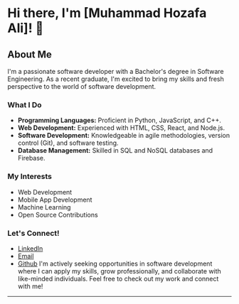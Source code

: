 # Hi there, I'm [Muhammad Hozafa Ali]! 👋

## About Me

I'm a passionate software developer with a Bachelor's degree in Software Engineering. As a recent graduate, I'm excited to bring my skills and fresh perspective to the world of software development.

### What I Do

- **Programming Languages:** Proficient in Python, JavaScript, and C++.
- **Web Development:** Experienced with HTML, CSS, React, and Node.js.
- **Software Development:** Knowledgeable in agile methodologies, version control (Git), and software testing.
- **Database Management:** Skilled in SQL and NoSQL databases and Firebase.

### My Interests

- Web Development
- Mobile App Development
- Machine Learning
- Open Source Contributions

### Let's Connect!

- [LinkedIn](https://www.linkedin.com/in/yourusername](https://www.linkedin.com/in/hozafa-ali-9a3831224/))
- [Email](khandrago03@gmail.com)
- [Github](https://github.com/Hozafa21)
I'm actively seeking opportunities in software development where I can apply my skills, grow professionally, and collaborate with like-minded individuals. Feel free to check out my work and connect with me!

---

<!---
Hozafa21/Hozafa21 is a ✨ special ✨ repository because its `README.md` (this file) appears on your GitHub profile.
You can click the Preview link to take a look at your changes.
--->
